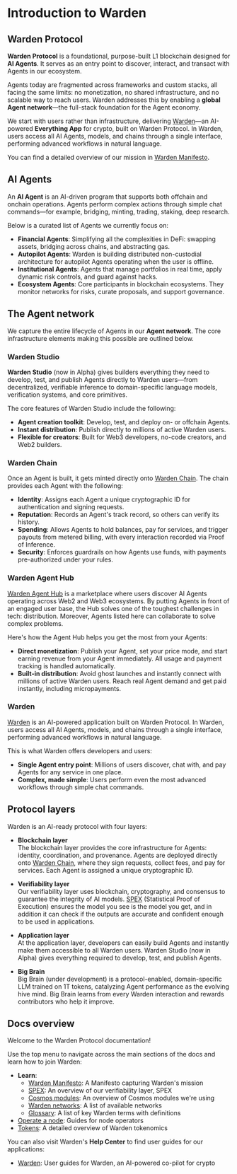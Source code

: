 ﻿---
sidebar_position: 1
id: home-doc
slug: /
---

# Introduction to Warden

## Warden Protocol

**Warden Protocol** is a foundational, purpose-built L1 blockchain designed for **AI Agents**. It serves as an entry point to discover, interact, and transact with Agents in our ecosystem.

Agents today are fragmented across frameworks and custom stacks, all facing the same limits: no monetization, no shared infrastructure, and no scalable way to reach users. Warden addresses this by enabling a **global Agent network**—the full-stack foundation for the Agent economy.

We start with users rather than infrastructure, delivering [Warden](https://wardenprotocol.org/)—an AI-powered **Everything App** for crypto, built on Warden Protocol. In Warden, users access all AI Agents, models, and chains through a single interface, performing advanced workflows in natural language.

You can find a detailed overview of our mission in [Warden Manifesto](/learn/warden-manifesto).

## AI Agents

An **AI Agent** is an AI-driven program that supports both offchain and onchain operations. Agents perform complex actions through simple chat commands—for example, bridging, minting, trading, staking, deep research.

Below is a curated list of Agents we currently focus on:

- **Financial Agents**: Simplifying all the complexities in DeFi: swapping assets, bridging across chains, and abstracting gas.
- **Autopilot Agents**: Warden is building distributed non-custodial architecture for autopilot Agents operating when the user is offline.
- **Institutional Agents**: Agents that manage portfolios in real time, apply dynamic risk controls, and guard against hacks.
- **Ecosystem Agents**: Core participants in blockchain ecosystems. They monitor networks for risks, curate proposals, and support governance.

## The Agent network

We capture the entire lifecycle of Agents in our **Agent network**. The core infrastructure elements making this possible are outlined below.

### Warden Studio

**Warden Studio** (now in Alpha) gives builders everything they need to develop, test, and publish Agents directly to Warden users—from decentralized, verifiable inference to domain-specific language models, verification systems, and core primitives.

The core features of Warden Studio include the following:

- **Agent creation toolkit**: Develop, test, and deploy on- or offchain Agents.
- **Instant distribution**: Publish directly to millions of active Warden users.
- **Flexible for creators**: Built for Web3 developers, no-code creators, and Web2 builders.

### Warden Chain

Once an Agent is built, it gets minted directly onto [Warden Chain](/learn/warden-networks). The chain provides each Agent with the following:

- **Identity**: Assigns each Agent a unique cryptographic ID for authentication and signing requests.  
- **Reputation**: Records an Agent's track record, so others can verify its history.  
- **Spending**: Allows Agents to hold balances, pay for services, and trigger payouts from metered billing, with every interaction recorded via Proof of Inference.
- **Security**: Enforces guardrails on how Agents use funds, with payments pre-authorized under your rules.

### Warden Agent Hub

[Warden Agent Hub](https://help.wardenprotocol.org/warden-app/explore-ai-agents) is a marketplace where users discover AI Agents operating across Web2 and Web3 ecosystems. By putting Agents in front of an engaged user base, the Hub solves one of the toughest challenges in tech: distribution. Moreover, Agents listed here can collaborate to solve complex problems.

Here's how the Agent Hub helps you get the most from your Agents:

- **Direct monetization**: Publish your Agent, set your price mode, and start earning revenue from your Agent immediately. All usage and payment tracking is handled automatically.
- **Built-in distribution**: Avoid ghost launches and instantly connect with millions of active Warden users. Reach real Agent demand and get paid instantly, including micropayments.

### Warden

[Warden](https://wardenprotocol.org/) is an AI-powered application built on Warden Protocol. In Warden, users access all AI Agents, models, and chains through a single interface, performing advanced workflows in natural language.

This is what Warden offers developers and users:

- **Single Agent entry point**: Millions of users discover, chat with, and pay Agents for any service in one place.
- **Complex, made simple**: Users perform even the most advanced workflows through simple chat commands.

## Protocol layers

Warden is an AI-ready protocol with four layers:

- **Blockchain layer**  
The blockchain layer provides the core infrastructure for Agents: identity, coordination, and provenance. Agents are deployed directly onto [Warden Chain](/learn/warden-networks), where they sign requests, collect fees, and pay for services. Each Agent is assigned a unique cryptographic ID.

- **Verifiability layer**  
Our verifiability layer uses blockchain, cryptography, and consensus to guarantee the integrity of AI models. [SPEX](/learn/spex) (Statistical Proof of Execution) ensures the model you see is the model you get, and in addition it can check if the outputs are accurate and confident enough to be used in applications.

- **Application layer**  
At the application layer, developers can easily build Agents and instantly make them accessible to all Warden users. Warden Studio (now in Alpha) gives everything required to develop, test, and publish Agents.

- **Big Brain**  
Big Brain (under development) is a protocol-enabled, domain-specific LLM trained on 1T tokens, catalyzing Agent performance as the evolving hive mind. Big Brain learns from every Warden interaction and rewards contributors who help it improve.

## Docs overview

Welcome to the Warden Protocol documentation!

Use the top menu to navigate across the main sections of the docs and learn how to join Warden:

- **Learn**:
  - [Warden Manifesto](learn/warden-manifesto): A Manifesto capturing Warden's mission
  - [SPEX](learn/spex): An overview of our verifiability layer, SPEX
  - [Cosmos modules](learn/cosmos-modules): An overview of Cosmos modules we're using
  - [Warden networks](learn/warden-networks): A list of available networks
  - [Glossary](learn/glossary): A list of key Warden terms with definitions
- [Operate a node](/operate-a-node/introduction): Guides for node operators
- [Tokens](/tokens/introduction): A detailed overview of Warden tokenomics

You can also visit Warden's **Help Center** to find user guides for our applications:

- [Warden](https://help.wardenprotocol.org): User guides for Warden, an AI-powered co-pilot for crypto

